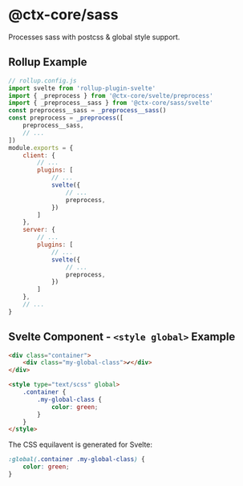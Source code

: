 # @ctx-core/sass

Processes sass with postcss & global style support.

## Rollup Example

```javascript
// rollup.config.js
import svelte from 'rollup-plugin-svelte'
import { _preprocess } from '@ctx-core/svelte/preprocess'
import { _preprocess__sass } from '@ctx-core/sass/svelte'
const preprocess__sass = _preprocess__sass()
const preprocess = _preprocess([
	preprocess__sass,
	// ...
])
module.exports = {
	client: {
		// ...
		plugins: [
			// ...
			svelte({
				// ...
				preprocess,
			})
		]
	},
	server: {
		// ...
		plugins: [
			// ...
			svelte({
				// ...
				preprocess,
			})
		]
	},
	// ...
}
```

## Svelte Component - `<style global>` Example

```html
<div class="container">
	<div class="my-global-class">✔</div>
</div>

<style type="text/scss" global>
	.container {
		.my-global-class {
			color: green;
		}
	}
</style>
```

The CSS equilavent is generated for Svelte:

```css
:global(.container .my-global-class) {
	color: green;	
}
```
